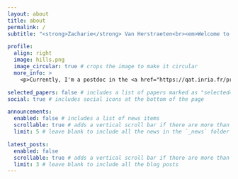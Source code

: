 ```yaml
---
layout: about
title: about
permalink: /
subtitle: "<strong>Zacharie</strong> Van Herstraeten<br><em>Welcome to my website!</em>"

profile:
  align: right
  image: hills.png
  image_circular: true # crops the image to make it circular
  more_info: >
    <p>Currently, I'm a postdoc in the <a href="https://qat.inria.fr/presentation/" target="_blank" rel="noopener">Inria — QAT team</a>, located at École Normale Supérieure, 45 rue d’Ulm, Paris.</p>

selected_papers: false # includes a list of papers marked as "selected={true}"
social: true # includes social icons at the bottom of the page

announcements:
  enabled: false # includes a list of news items
  scrollable: true # adds a vertical scroll bar if there are more than 3 news items
  limit: 5 # leave blank to include all the news in the `_news` folder

latest_posts:
  enabled: false
  scrollable: true # adds a vertical scroll bar if there are more than 3 new posts items
  limit: 3 # leave blank to include all the blog posts
---
```

